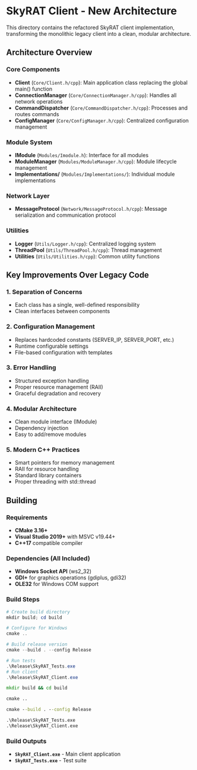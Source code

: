 # SkyRAT Client - New Architecture

This directory contains the refactored SkyRAT client implementation, transforming the monolithic legacy client into a clean, modular architecture.

## Architecture Overview

### Core Components

- **Client** (`Core/Client.h/cpp`): Main application class replacing the global main() function
- **ConnectionManager** (`Core/ConnectionManager.h/cpp`): Handles all network operations
- **CommandDispatcher** (`Core/CommandDispatcher.h/cpp`): Processes and routes commands
- **ConfigManager** (`Core/ConfigManager.h/cpp`): Centralized configuration management

### Module System

- **IModule** (`Modules/Imodule.h`): Interface for all modules
- **ModuleManager** (`Modules/ModuleManager.h/cpp`): Module lifecycle management
- **Implementations/** (`Modules/Implementations/`): Individual module implementations

### Network Layer

- **MessageProtocol** (`Network/MessageProtocol.h/cpp`): Message serialization and communication protocol

### Utilities

- **Logger** (`Utils/Logger.h/cpp`): Centralized logging system
- **ThreadPool** (`Utils/ThreadPool.h/cpp`): Thread management
- **Utilities** (`Utils/Utilities.h/cpp`): Common utility functions

## Key Improvements Over Legacy Code

### 1. **Separation of Concerns**
- Each class has a single, well-defined responsibility
- Clean interfaces between components

### 2. **Configuration Management**
- Replaces hardcoded constants (SERVER_IP, SERVER_PORT, etc.)
- Runtime configurable settings
- File-based configuration with templates

### 3. **Error Handling**
- Structured exception handling
- Proper resource management (RAII)
- Graceful degradation and recovery

### 4. **Modular Architecture**
- Clean module interface (IModule)
- Dependency injection
- Easy to add/remove modules

### 5. **Modern C++ Practices**
- Smart pointers for memory management
- RAII for resource handling
- Standard library containers
- Proper threading with std::thread

## Building

### Requirements
- **CMake 3.16+**
- **Visual Studio 2019+** with MSVC v19.44+
- **C++17** compatible compiler

### Dependencies (All Included)
- **Windows Socket API** (ws2_32)
- **GDI+** for graphics operations (gdiplus, gdi32)
- **OLE32** for Windows COM support

### Build Steps

```powershell
# Create build directory
mkdir build; cd build

# Configure for Windows
cmake ..

# Build release version
cmake --build . --config Release

# Run tests
.\Release\SkyRAT_Tests.exe
# Run client
.\Release\SkyRAT_Client.exe

```

```cmd
mkdir build && cd build

cmake ..

cmake --build . --config Release

.\Release\SkyRAT_Tests.exe
.\Release\SkyRAT_Client.exe
```


### Build Outputs
- **`SkyRAT_Client.exe`** - Main client application
- **`SkyRAT_Tests.exe`** - Test suite